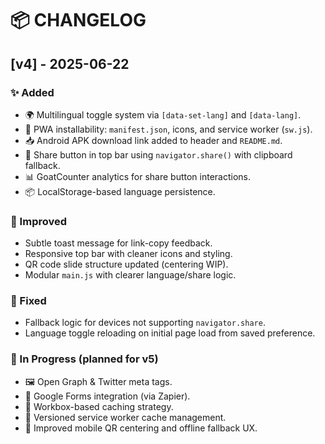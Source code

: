# 📦 CHANGELOG

## [v4] - 2025-06-22

### ✨ Added
- 🌍 Multilingual toggle system via `[data-set-lang]` and `[data-lang]`.
- 📲 PWA installability: `manifest.json`, icons, and service worker (`sw.js`).
- 📥 Android APK download link added to header and `README.md`.
- 🔗 Share button in top bar using `navigator.share()` with clipboard fallback.
- 📊 GoatCounter analytics for share button interactions.
- 📦 LocalStorage-based language persistence.

### 💄 Improved
- Subtle toast message for link-copy feedback.
- Responsive top bar with cleaner icons and styling.
- QR code slide structure updated (centering WIP).
- Modular `main.js` with clearer language/share logic.

### 🐞 Fixed
- Fallback logic for devices not supporting `navigator.share`.
- Language toggle reloading on initial page load from saved preference.

### 🧪 In Progress (planned for v5)
- 🖼 Open Graph & Twitter meta tags.
- 📨 Google Forms integration (via Zapier).
- 🧱 Workbox-based caching strategy.
- 🔁 Versioned service worker cache management.
- 📱 Improved mobile QR centering and offline fallback UX.
